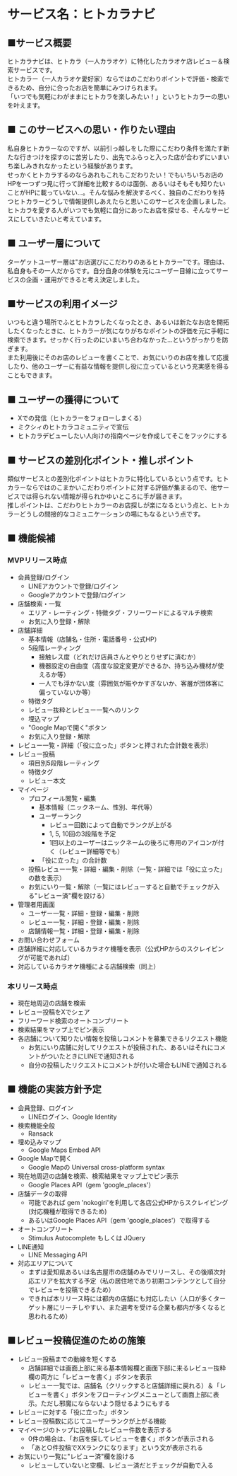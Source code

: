 # サービス名：ヒトカラナビ

## ■サービス概要
ヒトカラナビは、ヒトカラ（一人カラオケ）に特化したカラオケ店レビュー＆検索サービスです。  
ヒトカラー（一人カラオケ愛好家）ならではのこだわりポイントで評価・検索できるため、自分に合ったお店を簡単にみつけられます。  
「いつでも気軽にわがままにヒトカラを楽しみたい！」というヒトカラーの思いを叶えます。

## ■ このサービスへの思い・作りたい理由
私自身ヒトカラーなのですが、以前引っ越しをした際にこだわり条件を満たす新たな行きつけを探すのに苦労したり、出先でふらっと入った店が合わずにいまいち楽しみきれなかったという経験があります。  
せっかくヒトカラするのならあれもこれもこだわりたい！でもいちいちお店のHPを一つずつ見に行って詳細を比較するのは面倒、あるいはそもそも知りたいことがHPに載っていない…。そんな悩みを解決するべく、独自のこだわりを持つヒトカラーどうしで情報提供しあえたらと思いこのサービスを企画しました。  
ヒトカラを愛する人がいつでも気軽に自分にあったお店を探せる、そんなサービスにしていきたいと考えています。

## ■ ユーザー層について
ターゲットユーザー層は"お店選びにこだわりのあるヒトカラー"です。理由は、私自身もその一人だからです。自分自身の体験を元にユーザー目線に立ってサービスの企画・運用ができると考え決定しました。

## ■サービスの利用イメージ
いつもと違う場所でふとヒトカラしたくなったとき、あるいは新たなお店を開拓したくなったときに、ヒトカラーが気になりがちなポイントの評価を元に手軽に検索できます。せっかく行ったのにいまいち合わなかった…というがっかりを防ぎます。  
また利用後にそのお店のレビューを書くことで、お気にいりのお店を推して応援したり、他のユーザーに有益な情報を提供し役に立っているという充実感を得ることもできます。

## ■ ユーザーの獲得について
- Xでの発信（ヒトカラーをフォローしまくる）
- ミクシィのヒトカラコミュニティで宣伝
- ヒトカラデビューしたい人向けの指南ページを作成してそこをフックにする

## ■ サービスの差別化ポイント・推しポイント
類似サービスとの差別化ポイントはヒトカラに特化しているという点です。ヒトカラーならではのこまかいこだわりポイントに対する評価が集まるので、他サービスでは得られない情報が得られかゆいところに手が届きます。  
推しポイントは、こだわりヒトカラーのお店探しが楽になるという点と、ヒトカラーどうしの間接的なコミュニケーションの場にもなるという点です。

## ■ 機能候補
### MVPリリース時点
  - 会員登録/ログイン
    - LINEアカウントで登録/ログイン
    - Googleアカウントで登録/ログイン
  - 店舗検索・一覧
    - エリア・レーティング・特徴タグ・フリーワードによるマルチ検索
    - お気に入り登録・解除
  - 店舗詳細
    - 基本情報（店舗名・住所・電話番号・公式HP）
    - 5段階レーティング
      - 接触レス度（どれだけ店員さんとやりとりせずに済むか）
      - 機器設定の自由度（高度な設定変更ができるか、持ち込み機材が使えるか等）
      - 一人でも浮かない度（雰囲気が賑やかすぎないか、客層が団体客に偏っていないか等）
    - 特徴タグ
    - レビュー抜粋とレビュー一覧へのリンク
    - 埋込マップ
    - "Google Mapで開く"ボタン
    - お気に入り登録・解除
  - レビュー一覧・詳細（「役に立った」ボタンと押された合計数を表示）
  - レビュー投稿
    - 項目別5段階レーティング
    - 特徴タグ
    - レビュー本文
  - マイページ
    - プロフィール閲覧・編集
      - 基本情報（ニックネーム、性別、年代等）
      - ユーザーランク
        - レビュー回数によって自動でランクが上がる
        - 1, 5, 10回の3段階を予定
        - 1回以上のユーザーはニックネームの後ろに専用のアイコンが付く（レビュー詳細等でも）
      - 「役に立った」の合計数
    - 投稿レビュー一覧・詳細・編集・削除（一覧・詳細では「役に立った」の数を表示）
    - お気にいり一覧・解除（一覧にはレビューすると自動でチェックが入る"レビュー済"欄を設ける）
  - 管理者用画面
    - ユーザー一覧・詳細・登録・編集・削除
    - レビュー一覧・詳細・登録・編集・削除
    - 店舗情報一覧・詳細・登録・編集・削除
  - お問い合わせフォーム
  - 店舗詳細に対応しているカラオケ機種を表示（公式HPからのスクレイピングが可能であれば）
  - 対応しているカラオケ機種による店舗検索（同上）

### 本リリース時点
  - 現在地周辺の店舗を検索
  - レビュー投稿をXでシェア
  - フリーワード検索のオートコンプリート
  - 検索結果をマップ上でピン表示
  - 各店舗について知りたい情報を投稿しコメントを募集できるリクエスト機能
    - お気にいり店舗に対してリクエストが投稿された、あるいはそれにコメントがついたときにLINEで通知される
    - 自分の投稿したリクエストにコメントが付いた場合もLINEで通知される

## ■ 機能の実装方針予定
- 会員登録、ログイン
  - LINEログイン、Google Identity
- 検索機能全般
  - Ransack
- 埋め込みマップ
  - Google Maps Embed API
- Google Mapで開く
  - Google Mapの Universal cross-platform syntax
- 現在地周辺の店舗を検索、検索結果をマップ上でピン表示
  - Google Places API（gem 'google_places'）
- 店舗データの取得
  - 可能であれば gem 'nokogiri'を利用して各店公式HPからスクレイピング(対応機種が取得できるため)
  - あるいはGoogle Places API（gem 'google_places'）で取得する
- オートコンプリート
  - Stimulus Autocomplete もしくは JQuery
- LINE通知
  - LINE Messaging API
- 対応エリアについて
    - まずは愛知県あるいは名古屋市の店舗のみでリリースし、その後順次対応エリアを拡大する予定（私の居住地であり初期コンテンツとして自分でレビューを投稿できるため）
    - できれば本リリース時には都内の店舗にも対応したい（人口が多くターゲット層にリーチしやすい、また選考を受ける企業も都内が多くなると思われるため）

## ■レビュー投稿促進のための施策
- レビュー投稿までの動線を短くする
  - 店舗詳細では画面上部に来る基本情報欄と画面下部に来るレビュー抜粋欄の両方に「レビューを書く」ボタンを表示
  - レビュー一覧では、店舗名（クリックすると店舗詳細に戻れる）＆「レビューを書く」ボタンをフローティングメニューとして画面上部に表示。ただし邪魔にならないよう隠せるようにもする
- レビューに対する「役に立った」ボタン
- レビュー投稿数に応じてユーザーランクが上がる機能
- マイページのトップに投稿したレビュー件数を表示する
  - 0件の場合は、「お店を探してレビューを書く」ボタンが表示される
  - 「あと○件投稿でXXランクになります」という文が表示される
- お気にいり一覧に"レビュー済"欄を設ける
  - レビューしていないと空欄、レビュー済だとチェックが自動で入る
